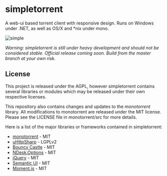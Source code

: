 simpletorrent
=============

A web-ui based torrent client with responsive design. Runs on Windows under .NET, as well as OS/X and *nix under mono.

![simple](https://raw2.github.com/senditu/simpletorrent/master/images/simple.png "Simple")

_Warning: simpletorrent is still under heavy development and should not be considered stable. Official release coming soon. Build from the master branch at your own risk._

License
-------

This project is released under the AGPL, however simpletorrent contains several libraries or modules which may be released under their own respective licenses.

This repository also contains changes and updates to the _monotorrent_ library. All modifications to monotorrent are released under the MIT license. Please see the LICENSE file in monotorrent/src for more details.

Here is a list of the major libraries or frameworks contained in simpletorrent:

* [monotorrent](https://github.com/mono/monotorrent) - MIT
* [uHttpSharp](https://github.com/senditu/uHttpSharp) - LGPLv2
* [Bouncy Castle](https://github.com/bcgit/bc-csharp) - MIT
* [NDesk.Options](http://www.ndesk.org/Options) - MIT
* [jQuery](http://jquery.com/) - MIT
* [Semantic UI](http://semantic-ui.com/) - MIT
* [Moment.js](http://momentjs.com/) - MIT
